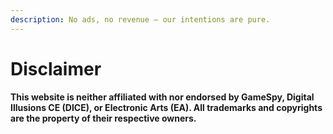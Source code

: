 ```yaml
---
description: No ads, no revenue — our intentions are pure.
---
```


# Disclaimer

**​This website is neither affiliated with nor endorsed by GameSpy, Digital Illusions CE (DICE), or Electronic Arts (EA). All trademarks and copyrights are the property of their respective owners.**
